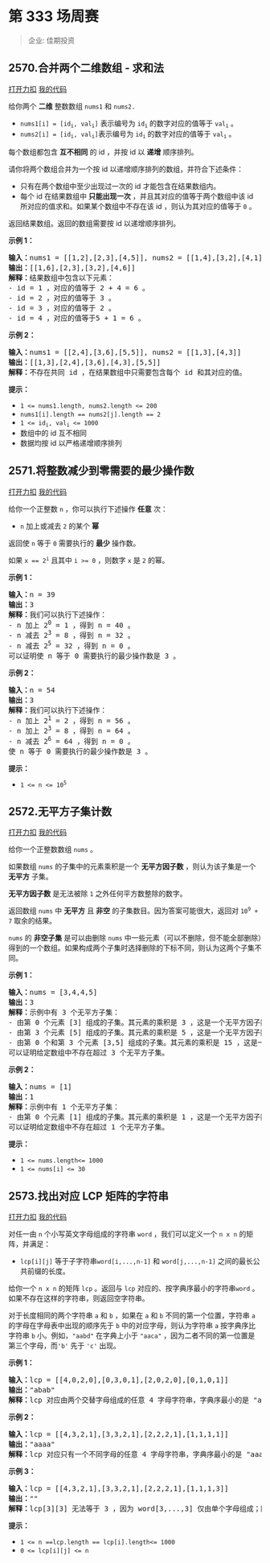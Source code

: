 # 第 333 场周赛

> 企业: 佳期投资

## 2570.合并两个二维数组 - 求和法

[打开力扣](https://leetcode.cn/problems/merge-two-2d-arrays-by-summing-values) [我的代码](2570.merge_two_2d_arrays_by_summing_values.py)

给你两个 <strong>二维</strong> 整数数组 <code>nums1</code> 和 <code>nums2.</code>

<ul>
	<li><code>nums1[i] = [id<sub>i</sub>, val<sub>i</sub>]</code> 表示编号为 <code>id<sub>i</sub></code> 的数字对应的值等于 <code>val<sub>i</sub></code> 。</li>
	<li><code>nums2[i] = [id<sub>i</sub>, val<sub>i</sub>]</code>表示编号为 <code>id<sub>i</sub></code> 的数字对应的值等于 <code>val<sub>i</sub></code> 。</li>
</ul>

每个数组都包含 <strong>互不相同</strong> 的 id ，并按 id 以 <strong>递增</strong> 顺序排列。

请你将两个数组合并为一个按 id 以递增顺序排列的数组，并符合下述条件：

<ul>
	<li>只有在两个数组中至少出现过一次的 id 才能包含在结果数组内。</li>
	<li>每个 id 在结果数组中 <strong>只能出现一次</strong> ，并且其对应的值等于两个数组中该 id 所对应的值求和。如果某个数组中不存在该 id ，则认为其对应的值等于 <code>0</code> 。</li>
</ul>

返回结果数组。返回的数组需要按 id 以递增顺序排列。



<strong>示例 1：</strong>

<pre><strong>输入：</strong>nums1 = [[1,2],[2,3],[4,5]], nums2 = [[1,4],[3,2],[4,1]]
<strong>输出：</strong>[[1,6],[2,3],[3,2],[4,6]]
<strong>解释：</strong>结果数组中包含以下元素：
- id = 1 ，对应的值等于 2 + 4 = 6 。
- id = 2 ，对应的值等于 3 。
- id = 3 ，对应的值等于 2 。
- id = 4 ，对应的值等于5 + 1 = 6 。
</pre>

<strong>示例 2：</strong>

<pre><strong>输入：</strong>nums1 = [[2,4],[3,6],[5,5]], nums2 = [[1,3],[4,3]]
<strong>输出：</strong>[[1,3],[2,4],[3,6],[4,3],[5,5]]
<strong>解释：</strong>不存在共同 id ，在结果数组中只需要包含每个 id 和其对应的值。
</pre>



<strong>提示：</strong>

<ul>
	<li><code>1 <= nums1.length, nums2.length <= 200</code></li>
	<li><code>nums1[i].length == nums2[j].length == 2</code></li>
	<li><code>1 <= id<sub>i</sub>, val<sub>i</sub> <= 1000</code></li>
	<li>数组中的 id 互不相同</li>
	<li>数据均按 id 以严格递增顺序排列</li>
</ul>

## 2571.将整数减少到零需要的最少操作数

[打开力扣](https://leetcode.cn/problems/minimum-operations-to-reduce-an-integer-to-0) [我的代码](2571.minimum_operations_to_reduce_an_integer_to_0.py)

给你一个正整数 <code>n</code> ，你可以执行下述操作 <strong>任意</strong> 次：

<ul>
	<li><code>n</code> 加上或减去 <code>2</code> 的某个 <strong>幂</strong></li>
</ul>

返回使 <code>n</code> 等于 <code>0</code> 需要执行的 <strong>最少</strong> 操作数。

如果 <code>x == 2<sup>i</sup></code> 且其中 <code>i >= 0</code> ，则数字 <code>x</code> 是 <code>2</code> 的幂。



<strong>示例 1：</strong>

<pre>
<strong>输入：</strong>n = 39
<strong>输出：</strong>3
<strong>解释：</strong>我们可以执行下述操作：
- n 加上 2<sup>0</sup> = 1 ，得到 n = 40 。
- n 减去 2<sup>3</sup> = 8 ，得到 n = 32 。
- n 减去 2<sup>5</sup> = 32 ，得到 n = 0 。
可以证明使 n 等于 0 需要执行的最少操作数是 3 。
</pre>

<strong>示例 2：</strong>

<pre>
<strong>输入：</strong>n = 54
<strong>输出：</strong>3
<strong>解释：</strong>我们可以执行下述操作：
- n 加上 2<sup>1</sup> = 2 ，得到 n = 56 。
- n 加上 2<sup>3</sup> = 8 ，得到 n = 64 。
- n 减去 2<sup>6</sup> = 64 ，得到 n = 0 。
使 n 等于 0 需要执行的最少操作数是 3 。
</pre>



<strong>提示：</strong>

<ul>
	<li><code>1 <= n <= 10<sup>5</sup></code></li>
</ul>

## 2572.无平方子集计数

[打开力扣](https://leetcode.cn/problems/count-the-number-of-square-free-subsets) [我的代码](2572.count_the_number_of_square_free_subsets.py)

给你一个正整数数组 <code>nums</code> 。

如果数组 <code>nums</code> 的子集中的元素乘积是一个 <strong>无平方因子数</strong> ，则认为该子集是一个 <strong>无平方</strong> 子集。

<strong>无平方因子数</strong> 是无法被除 <code>1</code> 之外任何平方数整除的数字。

返回数组 <code>nums</code> 中 <strong>无平方</strong> 且 <strong>非空</strong> 的子集数目。因为答案可能很大，返回对 <code>10<sup>9</sup> + 7</code> 取余的结果。

<code>nums</code> 的 <strong>非空子集</strong> 是可以由删除 <code>nums</code> 中一些元素（可以不删除，但不能全部删除）得到的一个数组。如果构成两个子集时选择删除的下标不同，则认为这两个子集不同。



<strong>示例 1：</strong>

<pre>
<strong>输入：</strong>nums = [3,4,4,5]
<strong>输出：</strong>3
<strong>解释：</strong>示例中有 3 个无平方子集：
- 由第 0 个元素 [3] 组成的子集。其元素的乘积是 3 ，这是一个无平方因子数。
- 由第 3 个元素 [5] 组成的子集。其元素的乘积是 5 ，这是一个无平方因子数。
- 由第 0 个和第 3 个元素 [3,5] 组成的子集。其元素的乘积是 15 ，这是一个无平方因子数。
可以证明给定数组中不存在超过 3 个无平方子集。</pre>

<strong>示例 2：</strong>

<pre>
<strong>输入：</strong>nums = [1]
<strong>输出：</strong>1
<strong>解释：</strong>示例中有 1 个无平方子集：
- 由第 0 个元素 [1] 组成的子集。其元素的乘积是 1 ，这是一个无平方因子数。
可以证明给定数组中不存在超过 1 个无平方子集。</pre>



<strong>提示：</strong>

<ul>
	<li><code>1 <= nums.length<= 1000</code></li>
	<li><code>1 <= nums[i] <= 30</code></li>
</ul>

## 2573.找出对应 LCP 矩阵的字符串

[打开力扣](https://leetcode.cn/problems/find-the-string-with-lcp) [我的代码](2573.find_the_string_with_lcp.py)

对任一由 <code>n</code> 个小写英文字母组成的字符串 <code>word</code> ，我们可以定义一个 <code>n x n</code> 的矩阵，并满足：

<ul>
	<li><code>lcp[i][j]</code> 等于子字符串<code>word[i,...,n-1]</code> 和 <code>word[j,...,n-1]</code> 之间的最长公共前缀的长度。</li>
</ul>

给你一个 <code>n x n</code> 的矩阵 <code>lcp</code> 。返回与 <code>lcp</code> 对应的、按字典序最小的字符串<code>word</code> 。如果不存在这样的字符串，则返回空字符串。

对于长度相同的两个字符串 <code>a</code> 和 <code>b</code> ，如果在 <code>a</code> 和 <code>b</code> 不同的第一个位置，字符串 <code>a</code> 的字母在字母表中出现的顺序先于 <code>b</code> 中的对应字母，则认为字符串 <code>a</code> 按字典序比字符串 <code>b</code> 小。例如，<code>"aabd"</code> 在字典上小于 <code>"aaca"</code> ，因为二者不同的第一位置是第三个字母，而<code>'b'</code> 先于 <code>'c'</code> 出现。



<strong>示例 1：</strong>

<pre>
<strong>输入：</strong>lcp = [[4,0,2,0],[0,3,0,1],[2,0,2,0],[0,1,0,1]]
<strong>输出：</strong>"abab"
<strong>解释：</strong>lcp 对应由两个交替字母组成的任意 4 字母字符串，字典序最小的是 "abab" 。
</pre>

<strong>示例 2：</strong>

<pre>
<strong>输入：</strong>lcp = [[4,3,2,1],[3,3,2,1],[2,2,2,1],[1,1,1,1]]
<strong>输出：</strong>"aaaa"
<strong>解释：</strong>lcp 对应只有一个不同字母的任意 4 字母字符串，字典序最小的是 "aaaa" 。
</pre>

<strong>示例 3：</strong>

<pre>
<strong>输入：</strong>lcp = [[4,3,2,1],[3,3,2,1],[2,2,2,1],[1,1,1,3]]
<strong>输出：</strong>""
<strong>解释：</strong>lcp[3][3] 无法等于 3 ，因为 word[3,...,3] 仅由单个字母组成；因此，不存在答案。
</pre>



<strong>提示：</strong>

<ul>
	<li><code>1 <= n ==</code><code>lcp.length == </code><code>lcp[i].length</code><code><= 1000</code></li>
	<li><code><font face="monospace">0 <= lcp[i][j] <= n</font></code></li>
</ul>
